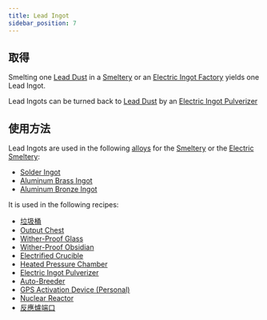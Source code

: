 ```yaml
---
title: Lead Ingot
sidebar_position: 7
---
```


## 取得

Smelting one [Lead Dust](Lead-Dust) in a [Smeltery](Smeltery) or an [Electric Ingot Factory](Electric-Ingot-Factory) yields one Lead Ingot.

Lead Ingots can be turned back to [Lead Dust](Lead-Dust) by an [Electric Ingot Pulverizer](Electric-Ingot-Pulverizer)

## 使用方法

Lead Ingots are used in the following [alloys](Ingots#Alloys) for the [Smeltery](Smeltery) or the [Electric Smeltery](Electric-Smeltery):

* [Solder Ingot](Solder-Ingot)
* [Aluminum Brass Ingot](Aluminum-Brass-Ingot)
* [Aluminum Bronze Ingot](Aluminum-Bronze-Ingot)

It is used in the following recipes:

* [垃圾桶](Trash-Can)
* [Output Chest](Output-Chest)
* [Wither-Proof Glass](Wither-Proof-Blocks)
* [Wither-Proof Obsidian](Wither-Proof-Blocks)
* [Electrified Crucible](Electrified-Crucible)
* [Heated Pressure Chamber](Heated-Pressure-Chamber)
* [Electric Ingot Pulverizer](Electric-Ingot-Pulverizer)
* [Auto-Breeder](Auto-Breeder)
* [GPS Activation Device (Personal)](GPS-Activation-Device)
* [Nuclear Reactor](Reactors)
* [反應爐端口](Reactors)
